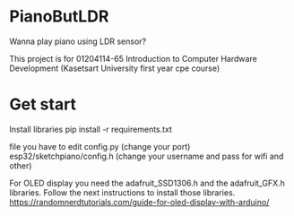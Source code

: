 # PianoButLDR
Wanna play piano using LDR sensor?

This project is for 01204114-65 Introduction to Computer Hardware Development (Kasetsart University first year cpe course)

# Get start
Install libraries
pip install -r requirements.txt

file you have to edit
config.py (change your port)
esp32/sketchpiano/config.h (change your username and pass for wifi and other)

For OLED display you need the adafruit_SSD1306.h and the adafruit_GFX.h libraries. Follow the next instructions to install those libraries.
https://randomnerdtutorials.com/guide-for-oled-display-with-arduino/
